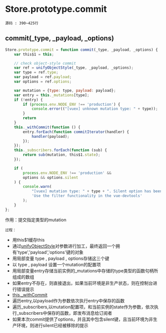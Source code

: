 # Store.prototype.commit
`源码 : 390~425行`
## commit(_type, _payload, _options)
```js
Store.prototype.commit = function commit(_type, _payload, _options) {
    var this$1 = this;

    // check object-style commit
    var ref = unifyObjectStyle(_type, _payload, _options);
    var type = ref.type;
    var payload = ref.payload;
    var options = ref.options;

    var mutation = {type: type, payload: payload};
    var entry = this._mutations[type];
    if (!entry) {
        if (process.env.NODE_ENV !== 'production') {
            console.error(("[vuex] unknown mutation type: " + type));
        }
        return
    }
    this._withCommit(function () {
        entry.forEach(function commitIterator(handler) {
            handler(payload);
        });
    });
    this._subscribers.forEach(function (sub) {
        return sub(mutation, this$1.state);
    });

    if (
        process.env.NODE_ENV !== 'production' &&
        options && options.silent
    ) {
        console.warn(
            "[vuex] mutation type: " + type + ". Silent option has been removed. " +
            'Use the filter functionality in the vue-devtools'
        );
    }
};
```

作用：提交指定类型的mutation

`过程：`

* 用this$1缓存this
* 通过[unifyObjectStyle](.unifyObjectStyle.md)对参数进行加工，最终返回一个拥有'type','payload','options'键的对象
* 用局部变量 type , payload , options存储这三个键
* 以 type , payload 设置一个mutation的配置项
* 用局部变量entry存储当前实例的_mutations中存储的type类型的函数句柄所组成的数组
* 如果entry不存在，则直接退出，如果当前环境是非生产状态，则在控制台进行错误提示
* [this._withCommit](./store.prototype._withCommit.md)
* 遍历entry,以payload作为参数依次执行entry中保存的函数
* 遍历_subscribers,以mutation配置项，和当前实例的state作为参数，依次执行_subscribers中保存的函数，即发布消息给订阅者
* 如果本次commit提供了options，并且其中包含silent键，且当前环境为非生产环境，则进行silent已经被移除的提示

